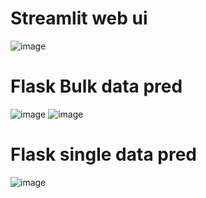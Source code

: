 # Streamlit web ui
![image](https://github.com/user-attachments/assets/79342df3-97bd-434c-b746-cb420d9080e8)

# Flask Bulk data pred
![image](https://github.com/user-attachments/assets/28915c0e-a4f6-4a83-a3ca-6a0832591395)
![image](https://github.com/user-attachments/assets/ccee8912-631b-471b-970c-54d63b42ab29)

# Flask single data pred
![image](https://github.com/user-attachments/assets/dfa151b1-1f93-485f-b338-f3d3d9d2db1a)

